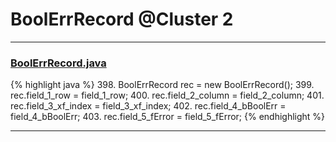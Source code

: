 # BoolErrRecord @Cluster 2

***

### [BoolErrRecord.java](https://searchcode.com/codesearch/view/15642458/)
{% highlight java %}
398. BoolErrRecord rec = new BoolErrRecord();
399. rec.field_1_row = field_1_row;
400. rec.field_2_column = field_2_column;
401. rec.field_3_xf_index = field_3_xf_index;
402. rec.field_4_bBoolErr = field_4_bBoolErr;
403. rec.field_5_fError = field_5_fError;
{% endhighlight %}

***

